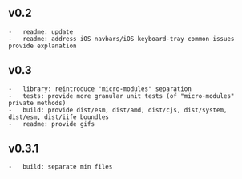 ## v0.2

    -   readme: update
    -   readme: address iOS navbars/iOS keyboard-tray common issues provide explanation

## v0.3

    -   library: reintroduce "micro-modules" separation
    -   tests: provide more granular unit tests (of "micro-modules" private methods)
    -   build: provide dist/esm, dist/amd, dist/cjs, dist/system, dist/esm, dist/iife boundles
    -   readme: provide gifs

## v0.3.1

    -   build: separate min files
